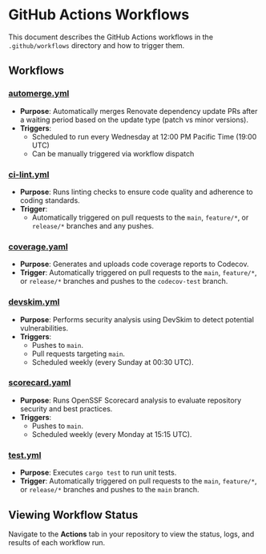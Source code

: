 # GitHub Actions Workflows

This document describes the GitHub Actions workflows in the `.github/workflows` directory and how to trigger them.

## Workflows

### [automerge.yml](automerge.yml)
- **Purpose**: Automatically merges Renovate dependency update PRs after a waiting period based on the update type (patch vs minor versions).
- **Triggers**:
  - Scheduled to run every Wednesday at 12:00 PM Pacific Time (19:00 UTC)
  - Can be manually triggered via workflow dispatch


### [ci-lint.yml](ci-lint.yml)
- **Purpose**: Runs linting checks to ensure code quality and adherence to coding standards.
- **Trigger**: 
  - Automatically triggered on pull requests to the `main`, `feature/*`, or `release/*` branches and any pushes.

### [coverage.yaml](coverage.yaml)
- **Purpose**: Generates and uploads code coverage reports to Codecov.
- **Trigger**: Automatically triggered on pull requests to the `main`, `feature/*`, or `release/*` branches and pushes to the `codecov-test` branch.

### [devskim.yml](devskim.yml)
- **Purpose**: Performs security analysis using DevSkim to detect potential vulnerabilities.
- **Triggers**:
  - Pushes to `main`.
  - Pull requests targeting `main`.
  - Scheduled weekly (every Sunday at 00:30 UTC).

### [scorecard.yaml](scorecard.yaml)
- **Purpose**: Runs OpenSSF Scorecard analysis to evaluate repository security and best practices.
- **Triggers**:
  - Pushes to `main`.
  - Scheduled weekly (every Monday at 15:15 UTC).

### [test.yml](test.yml)
- **Purpose**: Executes `cargo test` to run unit tests.
- **Trigger**: Automatically triggered on pull requests to the `main`, `feature/*`, or `release/*` branches and pushes to the `main` branch.


## Viewing Workflow Status

Navigate to the **Actions** tab in your repository to view the status, logs, and results of each workflow run.